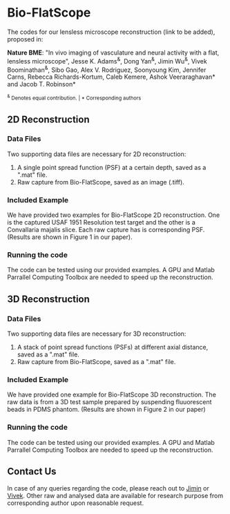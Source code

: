 # Bio-FlatScope

The codes for our lensless microscope reconstruction (link to be added), proposed in:

**Nature BME**: "In vivo imaging of vasculature and neural activity with a flat, lensless microscope", Jesse K. Adams<sup>&</sup>, Dong Yan<sup>&</sup>, Jimin Wu<sup>&</sup>, Vivek Boominathan<sup>&</sup>, Sibo Gao, Alex V. Rodriguez, Soonyoung Kim, Jennifer Carns, Rebecca Richards-Kortum, Caleb Kemere, Ashok Veeraraghavan* and Jacob T. Robinson*

<sub><sup>&</sup> Denotes equal contribution. | * Corresponding authors </sub>

## 2D Reconstruction
### Data Files
Two supporting data files are necessary for 2D reconstruction:
  1. A single point spread function (PSF) at a certain depth, saved as a ".mat" file.
  2. Raw capture from Bio-FlatScope, saved as an image (.tiff).
### Included Example
We have provided two examples for Bio-FlatScope 2D reconstruction. One is the captured USAF 1951 Resolution test target and the other is a Convallaria majalis slice. Each raw capture has is corresponding PSF. (Results are shown in Figure 1 in our paper).
### Running the code
The code can be tested using our provided examples. A GPU and Matlab Parrallel Computing Toolbox are needed to speed up the reconstruction. 


## 3D Reconstruction
### Data Files
Two supporting data files are necessary for 3D reconstruction:
  1. A stack of point spread functions (PSFs) at different axial distance, saved as a ".mat" file.
  2. Raw capture from Bio-FlatScope, saved as a ".mat" file.
### Included Example
We have provided one example for Bio-FlatScope 3D reconstruction. The raw data is from a 3D test sample prepared by suspending fluuorescent beads in PDMS phantom. (Results are shown in Figure 2 in our paper)
### Running the code
The code can be tested using our provided examples. A GPU and Matlab Parrallel Computing Toolbox are needed to speed up the reconstruction. 


## Contact Us
In case of any queries regarding the code, please reach out to [Jimin](mailto:jimin.wu@rice.edu) or [Vivek](mailto:vivekb@rice.edu]).
Other raw and analysed data are available for research purpose from corresponding author upon reasonable request.
